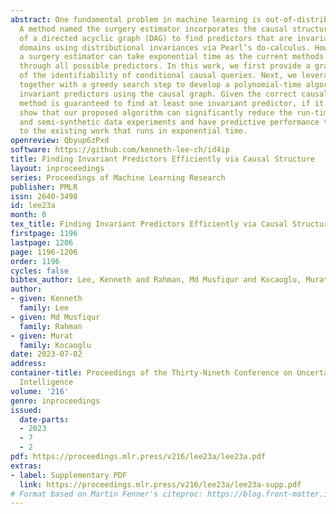 ```yaml
---
abstract: One fundamental problem in machine learning is out-of-distribution generalization.
  A method named the surgery estimator incorporates the causal structure in the form
  of a directed acyclic graph (DAG) to find predictors that are invariant across target
  domains using distributional invariances via Pearl’s do-calculus. However, finding
  a surgery estimator can take exponential time as the current methods need to search
  through all possible predictors. In this work, we first provide a graphical characterization
  of the identifiability of conditional causal queries. Next, we leverage this characterization
  together with a greedy search step to develop a polynomial-time algorithm for finding
  invariant predictors using the causal graph. Given the correct causal graph, our
  method is guaranteed to find at least one invariant predictor, if it exists. We
  show that our proposed algorithm can significantly reduce the run-time both in simulated
  and semi-synthetic data experiments and have predictive performance that is comparable
  to the existing work that runs in exponential time.
openreview: Qbyup6zPxd
software: https://github.com/kenneth-lee-ch/id4ip
title: Finding Invariant Predictors Efficiently via Causal Structure
layout: inproceedings
series: Proceedings of Machine Learning Research
publisher: PMLR
issn: 2640-3498
id: lee23a
month: 0
tex_title: Finding Invariant Predictors Efficiently via Causal Structure
firstpage: 1196
lastpage: 1206
page: 1196-1206
order: 1196
cycles: false
bibtex_author: Lee, Kenneth and Rahman, Md Musfiqur and Kocaoglu, Murat
author:
- given: Kenneth
  family: Lee
- given: Md Musfiqur
  family: Rahman
- given: Murat
  family: Kocaoglu
date: 2023-07-02
address:
container-title: Proceedings of the Thirty-Nineth Conference on Uncertainty in Artificial
  Intelligence
volume: '216'
genre: inproceedings
issued:
  date-parts:
  - 2023
  - 7
  - 2
pdf: https://proceedings.mlr.press/v216/lee23a/lee23a.pdf
extras:
- label: Supplementary PDF
  link: https://proceedings.mlr.press/v216/lee23a/lee23a-supp.pdf
# Format based on Martin Fenner's citeproc: https://blog.front-matter.io/posts/citeproc-yaml-for-bibliographies/
---
```

